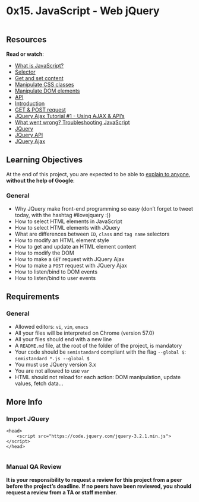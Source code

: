  # 0x15. JavaScript - Web jQuery
 <div class="well clean" id="project-description">
  <p><img src="https://s3.amazonaws.com/intranet-projects-files/holbertonschool-higher-level_programming+/305/4724718.jpg" alt="" style="" /></p>

<h2>Resources</h2>

<p><strong>Read or watch</strong>:</p>

<ul>
<li><a href="/rltoken/FBd59d6M-Bal5PiSJbhw9g" title="What is JavaScript?" target="_blank">What is JavaScript?</a> </li>
<li><a href="/rltoken/RtFB5Ycdvvk5OYv79zgr6A" title="Selector" target="_blank">Selector</a> </li>
<li><a href="/rltoken/JAC2vdSj1pbH6y_9OwQrAw" title="Get and set content" target="_blank">Get and set content</a> </li>
<li><a href="/rltoken/Pvl_U4kdmxtHrZAHoFh_qw" title="Manipulate CSS classes" target="_blank">Manipulate CSS classes</a> </li>
<li><a href="/rltoken/fA1R3S7dNUX4lj68z6qMyw" title="Manipulate DOM elements" target="_blank">Manipulate DOM elements</a> </li>
<li><a href="/rltoken/w_Y67Y3UlGQ6nluZx9KJyQ" title="API" target="_blank">API</a> </li>
<li><a href="/rltoken/LOMQvsml-4ttg2Y2TVNbqQ" title="Introduction" target="_blank">Introduction</a> </li>
<li><a href="/rltoken/xN81Z76ZeNgB42tyJOgXjA" title="GET &amp; POST request" target="_blank">GET &amp; POST request</a> </li>
<li><a href="/rltoken/Rq2Ob5rhN-N458YBxxaRXQ" title="JQuery Ajax Tutorial #1 - Using AJAX &amp; API&#39;s" target="_blank">JQuery Ajax Tutorial #1 - Using AJAX &amp; API&rsquo;s</a> </li>
<li><a href="/rltoken/ZpjZXl5AxHmurQFuxQfB4A" title="What went wrong? Troubleshooting JavaScript" target="_blank">What went wrong? Troubleshooting JavaScript</a> </li>
<li><a href="/rltoken/L5nA7F44DBhrCAdlEvxrqQ" title="JQuery" target="_blank">JQuery</a> </li>
<li><a href="/rltoken/U3XGm3WaMxON5c-NkBFS6Q" title="JQuery API" target="_blank">JQuery API</a> </li>
<li><a href="/rltoken/pZmSwUxd65dxIrX7D4n1pg" title="JQuery Ajax" target="_blank">JQuery Ajax</a> </li>
</ul>

<h2>Learning Objectives</h2>

<p>At the end of this project, you are expected to be able to <a href="/rltoken/qv-13Upi3L10qLhZdrkFag" title="explain to anyone" target="_blank">explain to anyone</a>, <strong>without the help of Google</strong>:</p>

<h3>General</h3>

<ul>
<li>Why JQuery make front-end programming so easy (don’t forget to tweet today, with the hashtag #ilovejquery :))</li>
<li>How to select HTML elements in JavaScript</li>
<li>How to select HTML elements with JQuery</li>
<li>What are differences between <code>ID</code>, <code>class</code> and <code>tag name</code> selectors</li>
<li>How to modify an HTML element style</li>
<li>How to get and update an HTML element content</li>
<li>How to modify the DOM</li>
<li>How to make a <code>GET</code> request with JQuery Ajax</li>
<li>How to make a <code>POST</code> request with JQuery Ajax</li>
<li>How to listen/bind to DOM events</li>
<li>How to listen/bind to user events</li>
</ul>

<h2>Requirements</h2>

<h3>General</h3>

<ul>
<li>Allowed editors: <code>vi</code>, <code>vim</code>, <code>emacs</code></li>
<li>All your files will be interpreted on Chrome (version 57.0)</li>
<li>All your files should end with a new line</li>
<li>A <code>README.md</code> file, at the root of the folder of the project, is mandatory</li>
<li>Your code should be <code>semistandard</code> compliant with the flag <code>--global $</code>: <code>semistandard *.js --global $</code></li>
<li>You must use JQuery version 3.x</li>
<li>You are not allowed to use <code>var</code></li>
<li>HTML should not reload for each action: DOM manipulation, update values, fetch data&hellip;</li>
</ul>

<h2>More Info</h2>

<h3>Import JQuery</h3>

<pre><code>&lt;head&gt;
    &lt;script src=&quot;https://code.jquery.com/jquery-3.2.1.min.js&quot;&gt;&lt;/script&gt;
&lt;/head&gt;
</code></pre>

<p><img src="https://s3.amazonaws.com/intranet-projects-files/holbertonschool-higher-level_programming+/305/1f1ihd.jpg" alt="" style="" /></p>

<h3>Manual QA Review</h3>

<p><strong>It is your responsibility to request a review for this project from a peer before the project&rsquo;s deadline. If no peers have been reviewed, you should request a review from a TA or staff member.</strong></p>

</div>
